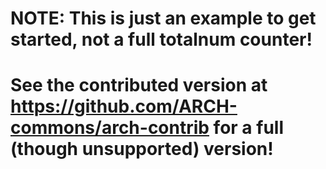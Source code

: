 # NOTE: This is just an example to get started, not a full totalnum counter! 
# See the contributed version at https://github.com/ARCH-commons/arch-contrib for a full (though unsupported) version!
